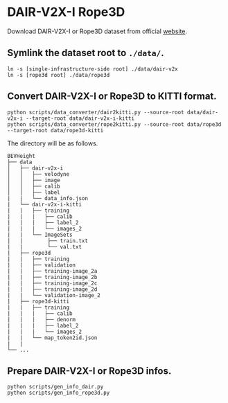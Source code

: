 # DAIR-V2X-I  Rope3D
Download DAIR-V2X-I or Rope3D dataset from official [website](https://thudair.baai.ac.cn/index).

## Symlink the dataset root to `./data/`.
```
ln -s [single-infrastructure-side root] ./data/dair-v2x
ln -s [rope3d root] ./data/rope3d
```

## Convert DAIR-V2X-I or Rope3D to KITTI format.
```
python scripts/data_converter/dair2kitti.py --source-root data/dair-v2x-i --target-root data/dair-v2x-i-kitti
python scripts/data_converter/rope2kitti.py --source-root data/rope3d --target-root data/rope3d-kitti
```

The directory will be as follows.
```
BEVHeight
├── data
│   ├── dair-v2x-i
│   │   ├── velodyne
│   │   ├── image
│   │   ├── calib
│   │   ├── label
|   |   └── data_info.json
|   └── dair-v2x-i-kitti
|   |   ├── training
|   |   |   ├── calib
|   |   |   ├── label_2
|   |   |   └── images_2
|   |   └── ImageSets
|   |        ├── train.txt
|   |        └── val.txt
|   ├── rope3d
|   |   ├── training
|   |   ├── validation
|   |   ├── training-image_2a
|   |   ├── training-image_2b
|   |   ├── training-image_2c
|   |   ├── training-image_2d
|   |   └── validation-image_2
|   ├── rope3d-kitti
|   |   ├── training
|   |   |   ├── calib
|   |   |   ├── denorm
|   |   |   ├── label_2
|   |   |   └── images_2
|   |   └── map_token2id.json
|   |       
└── ...
```

## Prepare DAIR-V2X-I or Rope3D infos.
```
python scripts/gen_info_dair.py
python scripts/gen_info_rope3d.py
```
